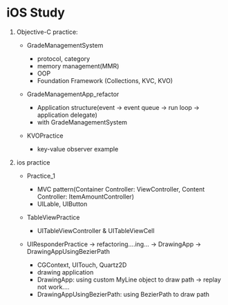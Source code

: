 # iOS Study

1. Objective-C practice: 
    * GradeManagementSystem
        - protocol, category
        - memory management(MMR)
        - OOP
        - Foundation Framework (Collections, KVC, KVO)

    * GradeManagementApp_refactor
        - Application structure(event -> event queue -> run loop -> application delegate)
        - with GradeManagementSystem

    * KVOPractice
        - key-value observer example

2. ios practice
    * Practice_1
        - MVC pattern(Container Controller: ViewController, Content Controller: ItemAmountController)
        - UILable, UIButton

    * TableViewPractice
        - UITableViewController & UITableViewCell

    * UIResponderPractice -> refactoring....ing... -> DrawingApp -> DrawingAppUsingBezierPath
        - CGContext, UITouch, Quartz2D
        - drawing application
        - DrawingApp: using custom MyLine object to draw path -> replay not work....
        - DrawingAppUsingBezierPath: using BezierPath to draw path
